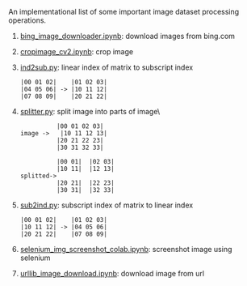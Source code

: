 An implementational list of some important image dataset processing operations.

1. [bing_image_downloader.ipynb](https://github.com/yes-its-shivam/image-processing-scripts/blob/main/bing_image_downloader.ipynb): download images from bing.com
2. [cropimage_cv2.ipynb](https://github.com/yes-its-shivam/image-processing-scripts/blob/main/cropimage_cv2.ipynb): crop image
3. [ind2sub.py](https://github.com/yes-its-shivam/image-processing-scripts/blob/main/ind2sub.py): linear index  of matrix to subscript index
    ```linear index of a matrix to subscript index
    |00 01 02|    |01 02 03| 
    |04 05 06| -> |10 11 12|
    |07 08 09|    |20 21 22|

4. [splitter.py](https://github.com/yes-its-shivam/image-processing-scripts/blob/main/splitter.py): split image into parts of image\
    ```split image into smaller segments of images 
              |00 01 02 03| 
    image ->   |10 11 12 13| 
              |20 21 22 23|    
              |30 31 32 33|

              |00 01|  |02 03|
              |10 11|  |12 13|
    splitted-> 
              |20 21|  |22 23|
              |30 31|  |32 33|
     ```
5. [sub2ind.py](https://github.com/yes-its-shivam/image-processing-scripts/blob/main/sub2ind.py): subscript index  of matrix to linear index
   ```subscript index of a matrix to linear index
   |00 01 02|    |01 02 03|
   |10 11 12| -> |04 05 06|
   |20 21 22|    |07 08 09|
   ```
6. [selenium_img_screenshot_colab.ipynb](https://github.com/yes-its-shivam/image-processing-scripts/blob/main/selenium_img_screenshot_colab.ipynb): screenshot image using selenium

7. [urllib_image_download.ipynb](https://github.com/yes-its-shivam/image-processing-scripts/blob/main/urllib_image_download.ipynb): download image from url
